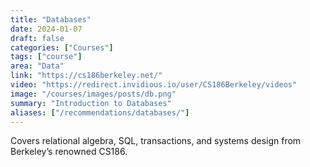 ```yaml
---
title: "Databases"
date: 2024-01-07
draft: false
categories: ["Courses"]
tags: ["course"]
area: "Data"
link: "https://cs186berkeley.net/"
video: "https://redirect.invidious.io/user/CS186Berkeley/videos"
image: "/courses/images/posts/db.png"
summary: "Introduction to Databases"
aliases: ["/recommendations/databases/"]
---
```


Covers relational algebra, SQL, transactions, and systems design from Berkeley’s renowned CS186.
